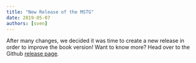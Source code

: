 ```yaml
---
title: "New Release of the MSTG"
date: 2019-05-07
authors: [sven]
---
```


After many changes, we decided it was time to create a new release in order to improve the book version! Want to know more? Head over to the Github [release page](https://github.com/OWASP/mastg/releases).
